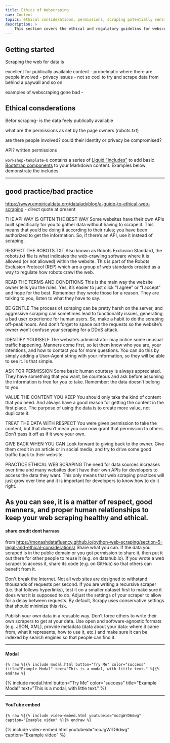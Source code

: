 ```yaml
---
title: Ethics of Webscraping
nav: Content
topics: ethical considerations, permissions, scraping potentially sensitive data
description: >
    This section covers the ethical and regulatory guidelins for webscraping for research.   
---
```


## Getting started  

Scraping the web for data is

excellent for publically available content - 
probelmatic where there are people involved - privacy issues - 
not so cool to try and scrape data from behind a paywall and so on

examples of webscraping gone bad - 





## Ethical consderations

Befor scraping-
is the data feely publically available

what are the permissions as set by the page owners (robots.txt)

are there people involved?  could their identity or privacy be compromised?

API?
written permissions



`workshop-template-b` contains a series of [Liquid "includes"](https://jekyllrb.com/docs/includes/) to add basic [Bootstrap components](https://getbootstrap.com/docs/4.1/components/) to your Markdown content.
Examples below demonstrate the includes.

--------

## good practice/bad practice

https://www.empiricaldata.org/dataladyblog/a-guide-to-ethical-web-scraping - direct quote at present

THE API WAY IS OFTEN THE BEST WAY
Some websites have their own APIs built specifically for you to gather data without having to scrape it. This means that you’d be doing it according to their rules; you have been authorized to get the information. So, if there’s an API, use it instead of scraping.

RESPECT THE ROBOTS.TXT
Also known as Robots Exclusion Standard, the robots.txt file is what indicates the web-crawling software where it is allowed (or not allowed) within the website. This is part of the Robots Exclusion Protocol (REP) which are a group of web standards created as a way to regulate how robots crawl the web.

READ THE TERMS AND CONDITIONS
This is the main way the website owner tells you the rules. Yes, it’s easier to just click “I agree” or “I accept” and hope for the best. Remember they wrote those for a reason. They are talking to you, listen to what they have to say.

BE GENTLE
The process of scraping can be pretty harsh on the server, and aggressive scraping can sometimes lead to functionality issues, generating a bad user experience for human users. So, make a habit to do the scraping off-peak hours. And don’t forget to space out the requests so the website’s owner won’t confuse your scraping for a DDoS attack.

IDENTIFY YOURSELF
The website’s administrator may notice some unusual traffic happening. Manners come first, so let them know who you are, your intentions, and how to contact you for more questions. You can do this by simply adding a User-Agent string with your information, so they will be able to see it. Is that simple.

ASK FOR PERMISSION
Some basic human courtesy is always appreciated. They have something that you want, be courteous and ask before assuming the information is free for you to take. Remember: the data doesn’t belong to you.


VALUE THE CONTENT YOU KEEP
You should only take the kind of content that you need. And always have a good reason for getting the content in the first place. The purpose of using the data is to create more value, not duplicate it. 

TREAT THE DATA WITH RESPECT 
You were given permission to take the content, but that doesn’t mean you can now grant that permission to others. Don’t pass it off as if it were your own. 

GIVE BACK WHEN YOU CAN
Look forward to giving back to the owner. Give them credit in an article or in social media, and try to drive some good traffic back to their website.

PRACTICE ETHICAL WEB SCRAPING
The need for data sources increases over time and many websites don’t have their own APIs for developers to access the data they want. This only means that web scraping practices will just grow over time and it is important for developers to know how to do it right.

As you can see, it is a matter of respect, good manners, and proper human relationships to keep your web scraping healthy and ethical.
----------

#### share credit dont harrass
from https://monashdatafluency.github.io/python-web-scraping/section-5-legal-and-ethical-considerations/ 
Share what you can. If the data you scraped is in the public domain or you got permission to share it, then put it out there for other people to reuse it (e.g. on datahub.io). If you wrote a web scraper to access it, share its code (e.g. on GitHub) so that others can benefit from it.

Don't break the Internet. Not all web sites are designed to withstand thousands of requests per second. If you are writing a recursive scraper (i.e. that follows hyperlinks), test it on a smaller dataset first to make sure it does what it is supposed to do. Adjust the settings of your scraper to allow for a delay between requests. By default, Scrapy uses conservative settings that should minimize this risk.

Publish your own data in a reusable way. Don’t force others to write their own scrapers to get at your data. Use open and software-agnostic formats (e.g. JSON, XML), provide metadata (data about your data: where it came from, what it represents, how to use it, etc.) and make sure it can be indexed by search engines so that people can find it.

---------


#### Modal

`{% raw %}{% include modal.html button="Try Me" color="success" title="Example Modal" text="This is a modal, with little text." %}{% endraw %}`

{% include modal.html button="Try Me" color="success" title="Example Modal" text="This is a modal, with little text." %}

-------------

#### YouTube embed

`{% raw %}{% include video-embed.html youtubeid="moJgWrD6dwg" caption="Example video" %}{% endraw %}`

{% include video-embed.html youtubeid="moJgWrD6dwg" caption="Example video" %}

